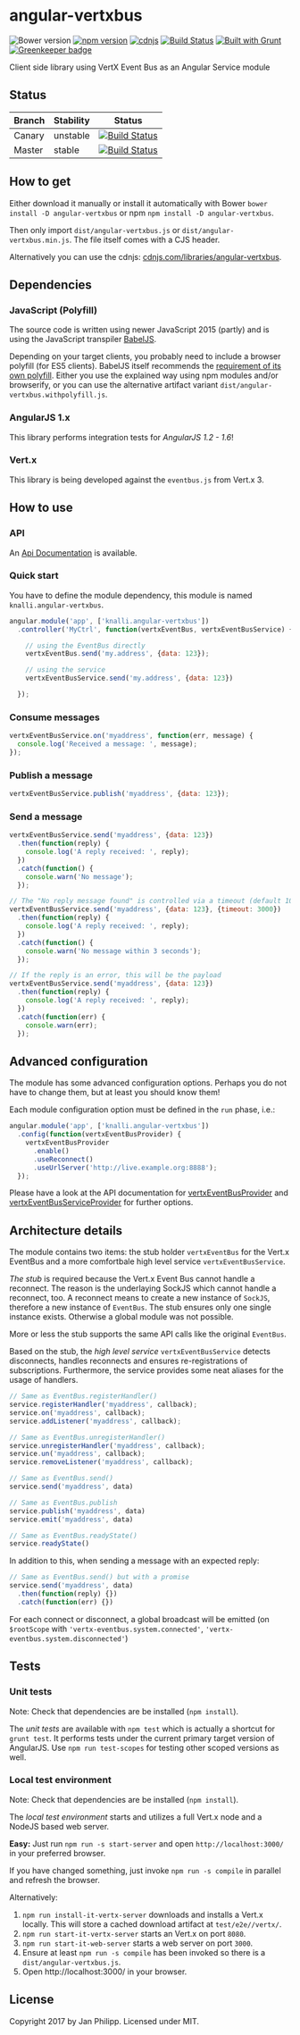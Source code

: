 # angular-vertxbus

![Bower version](https://img.shields.io/bower/v/angular-vertxbus.svg) [![npm version](https://img.shields.io/npm/v/angular-vertxbus.svg)](https://www.npmjs.com/package/angular-vertxbus) [![cdnjs](https://img.shields.io/cdnjs/v/angular-vertxbus.svg)](https://cdnjs.com/libraries/angular-vertxbus) [![Build Status](https://img.shields.io/travis/knalli/angular-vertxbus.svg)](https://travis-ci.org/knalli/angular-vertxbus) [![Built with Grunt](https://cdn.gruntjs.com/builtwith.svg)](http://gruntjs.com/) [![Greenkeeper badge](https://badges.greenkeeper.io/knalli/angular-vertxbus.svg)](https://greenkeeper.io/)

Client side library using VertX Event Bus as an Angular Service module

## Status

| Branch | Stability | Status |
| --- | --- | --- |
| Canary | unstable | [![Build Status](https://travis-ci.org/knalli/angular-vertxbus.svg?branch=canary)](https://travis-ci.org/knalli/angular-vertxbus) |
| Master | stable | [![Build Status](https://travis-ci.org/knalli/angular-vertxbus.svg?branch=master)](https://travis-ci.org/knalli/angular-vertxbus) |


## How to get

Either download it manually or install it automatically with Bower `bower install -D angular-vertxbus` or npm `npm install -D angular-vertxbus`.

Then only import `dist/angular-vertxbus.js` or `dist/angular-vertxbus.min.js`. The file itself comes with a CJS header.

Alternatively you can use the cdnjs: [cdnjs.com/libraries/angular-vertxbus](https://cdnjs.com/libraries/angular-vertxbus).

## Dependencies

### JavaScript (Polyfill)

The source code is written using newer JavaScript 2015 (partly) and is using the JavaScript transpiler [BabelJS](https://babeljs.io).

Depending on your target clients, you probably need to include a browser polyfill (for ES5 clients). BabelJS itself
recommends the [requirement of its own polyfill](https://babeljs.io/docs/usage/polyfill/). Either you use the explained
way using npm modules and/or browserify, or you can use the alternative artifact variant `dist/angular-vertxbus.withpolyfill.js`.

### AngularJS 1.x

This library performs integration tests for *AngularJS 1.2 - 1.6*!

### Vert.x

This library is being developed against the `eventbus.js` from Vert.x 3.

## How to use

### API

An [Api Documentation](https://knalli.github.io/angular-vertxbus.docs/docs/#/api/knalli.angular-vertxbus) is available.

### Quick start

You have to define the module dependency, this module is named `knalli.angular-vertxbus`.

```javascript
angular.module('app', ['knalli.angular-vertxbus'])
  .controller('MyCtrl', function(vertxEventBus, vertxEventBusService) {

    // using the EventBus directly
    vertxEventBus.send('my.address', {data: 123});

    // using the service
    vertxEventBusService.send('my.address', {data: 123})

  });
```

### Consume messages

```javascript
vertxEventBusService.on('myaddress', function(err, message) {
  console.log('Received a message: ', message);
});
```

### Publish a message

```javascript
vertxEventBusService.publish('myaddress', {data: 123});
```

### Send a message

```javascript
vertxEventBusService.send('myaddress', {data: 123})
  .then(function(reply) {
    console.log('A reply received: ', reply);
  })
  .catch(function() {
    console.warn('No message');
  });

// The "No reply message found" is controlled via a timeout (default 10000ms)
vertxEventBusService.send('myaddress', {data: 123}, {timeout: 3000})
  .then(function(reply) {
    console.log('A reply received: ', reply);
  })
  .catch(function() {
    console.warn('No message within 3 seconds');
  });

// If the reply is an error, this will be the payload
vertxEventBusService.send('myaddress', {data: 123})
  .then(function(reply) {
    console.log('A reply received: ', reply);
  })
  .catch(function(err) {
    console.warn(err);
  });
```

## Advanced configuration

The module has some advanced configuration options. Perhaps you do not have to change them, but at least you should know them!

Each module configuration option must be defined in the `run` phase, i.e.:

```javascript
angular.module('app', ['knalli.angular-vertxbus'])
  .config(function(vertxEventBusProvider) {
    vertxEventBusProvider
      .enable()
      .useReconnect()
      .useUrlServer('http://live.example.org:8888');
  });
```

Please have a look at the API documentation for [vertxEventBusProvider](https://knalli.github.io/angular-vertxbus.docs/docs/#/api/knalli.angular-vertxbus.vertxEventBusProvider)
and [vertxEventBusServiceProvider](https://knalli.github.io/angular-vertxbus.docs/docs/#/api/knalli.angular-vertxbus.vertxEventBusServiceProvider) for further options.

## Architecture details

The module contains two items: the stub holder `vertxEventBus` for the Vert.x EventBus and a more comfortbale high level service `vertxEventBusService`.

*The stub* is required because the Vert.x Event Bus cannot handle a reconnect. The reason is the underlaying SockJS which cannot handle a reconnect, too. A reconnect means to create a new instance of `SockJS`, therefore a new instance of `EventBus`. The stub ensures only one single instance exists. Otherwise a global module was not possible.

More or less the stub supports the same API calls like the original `EventBus`.

Based on the stub, the *high level service* `vertxEventBusService` detects disconnects, handles reconnects and ensures re-registrations of subscriptions. Furthermore, the service provides some neat aliases for the usage of handlers.

```javascript
// Same as EventBus.registerHandler()
service.registerHandler('myaddress', callback);
service.on('myaddress', callback);
service.addListener('myaddress', callback);

// Same as EventBus.unregisterHandler()
service.unregisterHandler('myaddress', callback);
service.un('myaddress', callback);
service.removeListener('myaddress', callback);

// Same as EventBus.send()
service.send('myaddress', data)

// Same as EventBus.publish
service.publish('myaddress', data)
service.emit('myaddress', data)

// Same as EventBus.readyState()
service.readyState()
```

In addition to this, when sending a message with an expected reply:

```javascript
// Same as EventBus.send() but with a promise
service.send('myaddress', data)
  .then(function(reply) {})
  .catch(function(err) {})
```

For each connect or disconnect, a global broadcast will be emitted (on `$rootScope` with `'vertx-eventbus.system.connected'`, `'vertx-eventbus.system.disconnected'`)

## Tests

### Unit tests

Note: Check that dependencies are be installed (`npm install`).

The *unit tests* are available with `npm test` which is actually a shortcut for `grunt test`. It performs tests under the current primary target version of AngularJS. Use `npm run test-scopes` for testing other scoped versions as well.

### Local test environment

Note: Check that dependencies are be installed (`npm install`).

The *local test environment* starts and utilizes a full Vert.x node and a NodeJS based web server.

**Easy:** Just run `npm run -s start-server` and open `http://localhost:3000/` in your preferred browser.

If you have changed something, just invoke `npm run -s compile` in parallel and refresh the browser.

Alternatively:

1. `npm run install-it-vertx-server` downloads and installs a Vert.x locally. This will store a cached download artifact at `test/e2e//vertx/`.
2. `npm run start-it-vertx-server` starts an Vert.x on port `8080`.
3. `npm run start-it-web-server` starts a web server on port `3000`.
4. Ensure at least `npm run -s compile` has been invoked so there is a `dist/angular-vertxbus.js`.
5. Open http://localhost:3000/ in your browser.

## License

Copyright 2017 by Jan Philipp. Licensed under MIT.
